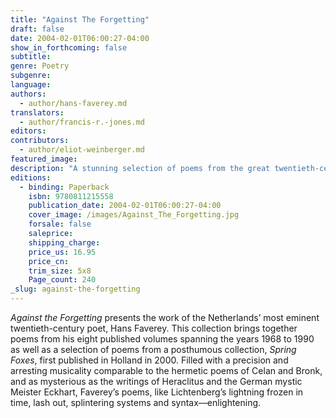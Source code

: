 ```yaml
---
title: "Against The Forgetting"
draft: false
date: 2004-02-01T06:00:27-04:00
show_in_forthcoming: false
subtitle:
genre: Poetry
subgenre:
language:
authors:
  - author/hans-faverey.md
translators:
  - author/francis-r.-jones.md
editors:
contributors:
  - author/eliot-weinberger.md
featured_image:
description: "A stunning selection of poems from the great twentieth-century Dutch poet. "
editions:
  - binding: Paperback
    isbn: 9780811215558
    publication_date: 2004-02-01T06:00:27-04:00
    cover_image: /images/Against_The_Forgetting.jpg
    forsale: false
    saleprice:
    shipping_charge:
    price_us: 16.95
    price_cn:
    trim_size: 5x8
    Page_count: 240
_slug: against-the-forgetting
---
```


_Against the Forgetting_ presents the work of the Netherlands’ most eminent twentieth-century poet, Hans Faverey. This collection brings together poems from his eight published volumes spanning the years 1968 to 1990 as well as a selection of poems from a posthumous collection, _Spring Foxes_, first published in Holland in 2000. Filled with a precision and arresting musicality comparable to the hermetic poems of Celan and Bronk, and as mysterious as the writings of Heraclitus and the German mystic Meister Eckhart, Faverey’s poems, like Lichtenberg’s lightning frozen in time, lash out, splintering systems and syntax––enlightening.

